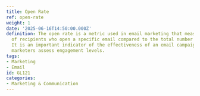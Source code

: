 ```yaml
---
title: Open Rate
ref: open-rate
weight: 1
date: '2025-06-16T14:50:00.000Z'
definition: The open rate is a metric used in email marketing that measures the percentage
  of recipients who open a specific email compared to the total number of recipients.
  It is an important indicator of the effectiveness of an email campaign and can help
  marketers assess engagement levels.
tags:
- Marketing
- Email
id: GL121
categories:
- Marketing & Communication
---
```


